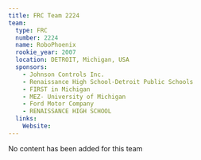 ```yaml
---
title: FRC Team 2224
team:
  type: FRC
  number: 2224
  name: RoboPhoenix
  rookie_year: 2007
  location: DETROIT, Michigan, USA
  sponsors:
    - Johnson Controls Inc.
    - Renaissance High School-Detroit Public Schools
    - FIRST in Michigan
    - MEZ- University of Michigan
    - Ford Motor Company
    - RENAISSANCE HIGH SCHOOL
  links:
    Website: 
---
```

No content has been added for this team